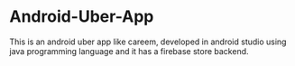 # Android-Uber-App
This is an android uber app like careem, developed in android studio using java programming language and it has a firebase store backend.
